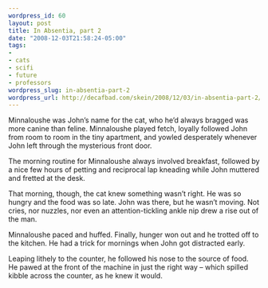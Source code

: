 ```yaml
--- 
wordpress_id: 60
layout: post
title: In Absentia, part 2
date: "2008-12-03T21:58:24-05:00"
tags: 
- 
- cats
- scifi
- future
- professors
wordpress_slug: in-absentia-part-2
wordpress_url: http://decafbad.com/skein/2008/12/03/in-absentia-part-2/
---
```



Minnaloushe was John’s name for the cat, who he’d always bragged was more canine than feline. Minnaloushe played fetch, loyally followed John from room to room in the tiny apartment, and yowled desperately whenever John left through the mysterious front door.

The morning routine for Minnaloushe always involved breakfast, followed by a nice few hours of petting and reciprocal lap kneading while John muttered and fretted at the desk.

That morning, though, the cat knew something wasn’t right. He was so hungry and the food was so late. John was there, but he wasn’t moving. Not cries, nor nuzzles, nor even an attention-tickling ankle nip drew a rise out of the man.

Minnaloushe paced and huffed. Finally, hunger won out and he trotted off to the kitchen. He had a trick for mornings when John got distracted early.

Leaping lithely to the counter, he followed his nose to the source of food. He pawed at the front of the machine in just the right way – which spilled kibble across the counter, as he knew it would.
